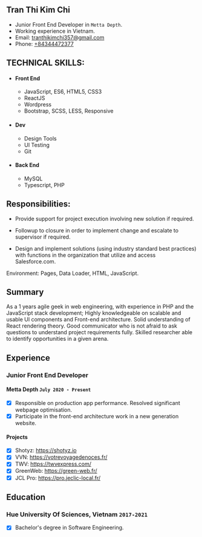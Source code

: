 ## Tran Thi Kim Chi

* Junior Front End Developer in `Metta Depth`.
* Working experience in Vietnam.
* Email: [tranthikimchi357@gmail.com](tranthikimchi357)
* Phone: [+84344472377](+84344472377)

## TECHNICAL SKILLS:

* #### Front End
	* JavaScript, ES6, HTML5, CSS3
	* ReactJS
  * Wordpress
  * Bootstrap, SCSS, LESS, Responsive

* #### Dev
	* Design Tools
	* UI Testing
	* Git
	
* #### Back End
	* MySQL
	* Typescript, PHP

## Responsibilities:
- Provide support for project execution involving new solution if required.

- Followup to closure in order to implement change and escalate to supervisor if required.

- Design and implement solutions (using industry standard best practices) with functions in the organization that utilize and access Salesforce.com.


Environment: Pages, Data Loader, HTML, JavaScript.

## Summary

As a 1 years agile geek in web engineering, with experience in PHP and the JavaScript stack development;
Highly knowledgeable on scalable and usable UI components and Front-end architecture. Solid understanding of React rendering theory. Good communicator who is not afraid to ask questions to understand project requirements fully. Skilled researcher able to identify opportunities in a given arena.

## Experience

### Junior Front End Developer
#### Metta Depth `July 2020 - Present`
- [x] Responsible on production app performance. Resolved significant webpage optimisation.
- [x] Participate in the front-end architecture work in a new generation website.
#### Projects
- [x] Shotyz: https://shotyz.io
- [x] VVN: https://votrevoyagedenoces.fr/
- [x] TWV: https://twvexpress.com/
- [x] GreenWeb: https://green-web.fr/
- [x] JCL Pro: https://pro.jeclic-local.fr/

## Education

### Hue University Of Sciences, Vietnam `2017-2021`
- [x] Bachelor's degree in Software Engineering.
